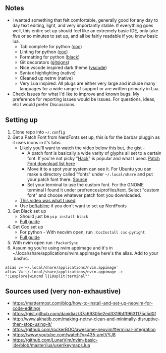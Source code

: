 ## Notes

* I wanted something that felt comfortable, generally good for any day to day text editing, light, and very importantly stable. If everything goes well, this entire set up should feel like an extremely basic IDE, only take five or so minutes to set up, and all be fairly readable if you know basic lua.
   * Tab complete for python ([coc](https://github.com/neoclide/coc.nvim))
   * Linting for python ([coc](https://github.com/neoclide/coc.nvim))
   * Formatting for python ([black](https://github.com/psf/black))
   * Git decorators ([gitsigns](https://github.com/lewis6991/gitsigns.nvim))
   * Nice vscode inspired dark theme ([vscode](https://github.com/Mofiqul/vscode.nvim))
   * Syntax highlighting (native)
   * Cleaned up netrw (native)
   * Very Lua inspired. All plugs are either very large and include many languages for a wide range of support or are written primarly in Lua.
* Check Issues for what I'd like to improve and known bugs. My preference for reporting issues would be Issues. For questions, ideas, etc I would prefer Discussions.


## Setting up

1. Clone repo into ```~/.config```
2. Get a Patch Font from NerdFonts set up, this is for the barbar pluggin as it uses icons in it's tabs.
    * Likely you'll want to watch the video below this but, the gist -
      * A patch font is basically a wide varity of glyphs all set to a certain font. If you're not picky "[Hack](https://github.com/ryanoasis/nerd-fonts/tree/master/patched-fonts/Hack#linux)" is popular and what I used. [Patch Font download list here](https://github.com/ryanoasis/nerd-fonts#patched-fonts)
      * Move it to a spot your system can see it. For Ubuntu you can make a directory called "fonts" under ```~/.local/share``` and put your patch font there. [Source](https://askubuntu.com/questions/3697/how-do-i-install-fonts)
      * Set your terminal to use the custom font. For the GNOME terminal I found it under prefrences/profiles/text. Select "custom font" and choose whatever patch font you downloaded.
    * [This video was what I used](https://www.youtube.com/watch?v=435-amtVYJ8)
    * Use [beftabline](https://github.com/ap/vim-buftabline) if you don't want to set up NerdFonts
3. Get Black set up
    * Should just be ```pip install black```
    * [Full guide](https://black.readthedocs.io/en/stable/getting_started.html)
4. Get Coc set up
    * For python - With neovim open, run ```:CocInstall coc-pyright```
    * [Full guide](https://github.com/fannheyward/coc-pyright)
5. With nvim open run  ```:PackerSync```
6. Assuming you're using nvim appimage and it's in ~/.local/share/applications/nvim.appimage here's the alias. Add to your .bashrc.
```
alias v='~/.local/share/applications/nvim.appimage'
alias V='~/.local/share/applications/nvim.appimage -c ":Lexplore|wincmd l|10split|terminal"'
```


## Sources used (very non-exhaustive)
* https://mattermost.com/blog/how-to-install-and-set-up-neovim-for-code-editing/
* https://gist.github.com/danidiaz/37a69305e2ed3319bfff9631175c5d0f
* http://www.akhatib.com/making-netrw-clean-and-minimally-disruptive-then-stop-using-it/
* https://github.com/rockerBOO/awesome-neovim#terminal-integration
* https://www.youtube.com/watch?v=435-amtVYJ8
* https://github.com/LunarVim/nvim-basic-ide/blob/master/lua/user/keymaps.lua
